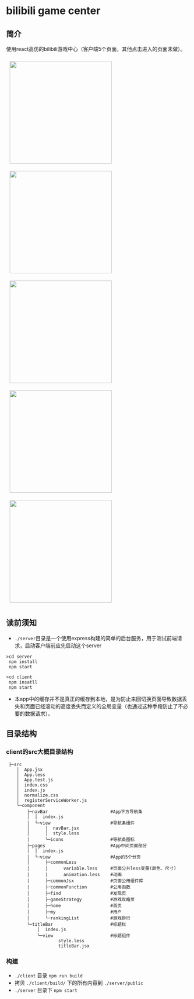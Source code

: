 # bilibili game center

## 简介
使用react高仿的bilibili游戏中心（客户端5个页面，其他点击进入的页面未做）。

<img src="./doc/home.jpg" width="280px" style="margin:10px 10px;" ><img src="./doc/rank.jpg" width="280px" style="margin:10px 10px;" ><img src="./doc/find.jpg" width="280px" style="margin:10px 10px;" ><br/>
<img src="./doc/strategy.jpg" width="280px" style="margin:10px 10px;" ><img src="./doc/my.jpg" width="280px" style="margin:10px 10px;" >

## 读前须知
* `./server`目录是一个使用express构建的简单的后台服务，用于测试前端请求，启动客户端前应先启动这个server
```
>cd server
 npm install
 npm start

>cd client
 npm insatll
 npm start
```
* 本app中的缓存并不是真正的缓存到本地，是为防止来回切换页面导致数据丢失和页面已经滚动的高度丢失而定义的全局变量（也通过这种手段防止了不必要的数据请求）。

## 目录结构

### client的src大概目录结构
```
 ├─src
    │  App.jsx
    │  App.less
    │  App.test.js
    │  index.css
    │  index.js
    │  normalize.css
    │  registerServiceWorker.js
    └─component
        ├─navBar                        #App下方导航条
        │  │  index.js                  
        │  └─view                       #导航条组件
        │      │  navBar.jsx
        │      │  style.less
        │      └─icons                  #导航条图标 
        ├─pages                         #App中间页面部分
        │  │  index.js
        │  └─view                       #App的5个分页
        │      ├─commonLess
        │      │      variable.less     #页面公共less变量(颜色、尺寸)
        |      |      animation.less    #动画
        |      ├─commonJsx              #页面公用组件库
        |      ├─commonFunction         #公用函数  
        │      ├─find                   #发现页
        │      ├─gameStrategy           #游戏攻略页
        │      ├─home                   #首页
        │      ├─my                     #用户
        │      └─rankingList            #游戏排行
        └─titleBar                      #标题栏
            │  index.js
            └─view                      #标题组件
                    style.less
                    titleBar.jsx
```
### 构建
* ` ./client ` 目录 ` npm run build `
* 拷贝 ` ./client/build/ ` 下的所有内容到 ` ./server/public `
* ` ./server ` 目录下 ` npm start `

